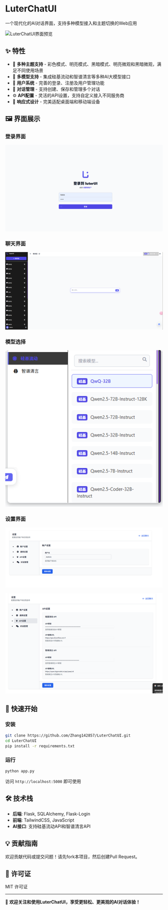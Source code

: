 # LuterChatUI

一个现代化的AI对话界面，支持多种模型接入和主题切换的Web应用

![LuterChatUI界面预览](https://raw.githubusercontent.com/Zhang142857/LuterChatUI/main/screenshots/preview.png)

## ✨ 特性

- 🎨 **多种主题支持** - 彩色模式、明亮模式、黑暗模式、明亮微观和黑暗微观，满足不同使用场景
- 🤖 **多模型支持** - 集成硅基流动和智谱清言等多种AI大模型接口
- 🔐 **用户系统** - 完善的登录、注册及用户管理功能
- 💬 **对话管理** - 支持创建、保存和管理多个对话
- ⚙️ **API配置** - 灵活的API设置，支持自定义接入不同服务商
- 📱 **响应式设计** - 完美适配桌面端和移动端设备

## 🖼️ 界面展示

### 登录界面

![1744531752230](images/README/1744531752230.png)

### 聊天界面

![1744531761692](images/README/1744531761692.png)

### 模型选择

![1744531765955](images/README/1744531765955.png)

### 设置界面

![1744531770747](images/README/1744531770747.png)

![1744531797741](images/README/1744531797741.png)

## 🚀 快速开始

### 安装

```bash
git clone https://github.com/Zhang142857/LuterChatUI.git
cd LuterChatUI
pip install -r requirements.txt
```

### 运行

```bash
python app.py
```

访问 `http://localhost:5000` 即可使用

## 🛠️ 技术栈

- **后端**: Flask, SQLAlchemy, Flask-Login
- **前端**: TailwindCSS, JavaScript
- **AI接口**: 支持硅基流动API和智谱清言API

## 💡 贡献指南

欢迎贡献代码或提交问题！请先fork本项目，然后创建Pull Request。

## 📄 许可证

MIT 许可证

---

📢 **欢迎关注和使用LuterChatUI，享受更轻松、更美观的AI对话体验！**
